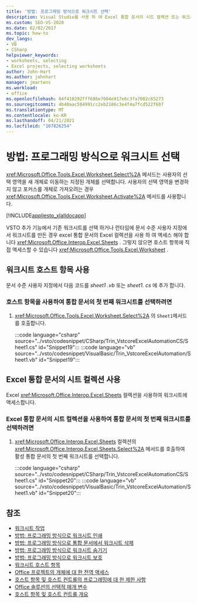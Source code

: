 ```yaml
---
title: '방법: 프로그래밍 방식으로 워크시트 선택'
description: Visual Studio를 사용 하 여 Excel 통합 문서의 시트 컬렉션 또는 워크시트 호스트 항목을 사용 하 여 Microsoft Excel 워크시트를 프로그래밍 방식으로 선택 합니다.
ms.custom: SEO-VS-2020
ms.date: 02/02/2017
ms.topic: how-to
dev_langs:
- VB
- CSharp
helpviewer_keywords:
- worksheets, selecting
- Excel projects, selecting worksheets
author: John-Hart
ms.author: johnhart
manager: jmartens
ms.workload:
- office
ms.openlocfilehash: 04f410292fff686e7604e917e6c3fa7002c65273
ms.sourcegitcommit: 4b40aac584991cc2eb2186c3e4f4a7fcd522f607
ms.translationtype: MT
ms.contentlocale: ko-KR
ms.lasthandoff: 04/21/2021
ms.locfileid: "107826254"
---
```

# <a name="how-to-programmatically-select-worksheets"></a>방법: 프로그래밍 방식으로 워크시트 선택
  <xref:Microsoft.Office.Tools.Excel.Worksheet.Select%2A> 메서드는 사용자의 선택 영역을 새 개체로 이동하는 지정된 개체를 선택합니다. 사용자의 선택 영역을 변경하지 않고 포커스를 개체로 가져오려는 경우 <xref:Microsoft.Office.Tools.Excel.Worksheet.Activate%2A> 메서드를 사용합니다.

 [!INCLUDE[appliesto_xlalldocapp](../vsto/includes/appliesto-xlalldocapp-md.md)]

 VSTO 추가 기능에서 기존 워크시트를 선택 하거나 런타임에 문서 수준 사용자 지정에서 워크시트를 만든 경우 excel 통합 문서의 Excel 컬렉션을 사용 하 여 액세스 해야 합니다 <xref:Microsoft.Office.Interop.Excel.Sheets> . 그렇지 않으면 호스트 항목에 직접 액세스할 수 있습니다 <xref:Microsoft.Office.Tools.Excel.Worksheet> .

## <a name="use-the-worksheet-host-item"></a>워크시트 호스트 항목 사용
 문서 수준 사용자 지정에서 다음 코드를 *sheet1 .vb* 또는 *sheet1. cs* 에 추가 합니다.

### <a name="to-select-the-first-worksheet-in-a-workbook-using-a-host-item"></a>호스트 항목을 사용하여 통합 문서의 첫 번째 워크시트를 선택하려면

1. <xref:Microsoft.Office.Tools.Excel.Worksheet.Select%2A> 의 `Sheet1`메서드를 호출합니다.

     :::code language="csharp" source="../vsto/codesnippet/CSharp/Trin_VstcoreExcelAutomationCS/Sheet1.cs" id="Snippet19":::
     :::code language="vb" source="../vsto/codesnippet/VisualBasic/Trin_VstcoreExcelAutomation/Sheet1.vb" id="Snippet19":::

## <a name="use-the-sheets-collection-of-the-excel-workbook"></a>Excel 통합 문서의 시트 컬렉션 사용
 Excel <xref:Microsoft.Office.Interop.Excel.Sheets> 컬렉션을 사용하여 워크시트에 액세스합니다.

### <a name="to-select-the-first-worksheet-in-a-workbook-using-the-sheets-collection-of-the-excel-workbook"></a>Excel 통합 문서의 시트 컬렉션을 사용하여 통합 문서의 첫 번째 워크시트를 선택하려면

1. <xref:Microsoft.Office.Interop.Excel.Sheets> 컬렉션의 <xref:Microsoft.Office.Interop.Excel.Sheets.Select%2A> 메서드를 호출하여 활성 통합 문서의 첫 번째 워크시트를 선택합니다.

     :::code language="csharp" source="../vsto/codesnippet/CSharp/Trin_VstcoreExcelAutomationCS/Sheet1.cs" id="Snippet20":::
     :::code language="vb" source="../vsto/codesnippet/VisualBasic/Trin_VstcoreExcelAutomation/Sheet1.vb" id="Snippet20":::

## <a name="see-also"></a>참조
- [워크시트 작업](../vsto/working-with-worksheets.md)
- [방법: 프로그래밍 방식으로 워크시트 인쇄](../vsto/how-to-programmatically-print-worksheets.md)
- [방법: 프로그래밍 방식으로 통합 문서에서 워크시트 삭제](../vsto/how-to-programmatically-delete-worksheets-from-workbooks.md)
- [방법: 프로그래밍 방식으로 워크시트 숨기기](../vsto/how-to-programmatically-hide-worksheets.md)
- [방법: 프로그래밍 방식으로 워크시트 보호](../vsto/how-to-programmatically-protect-worksheets.md)
- [워크시트 호스트 항목](../vsto/worksheet-host-item.md)
- [Office 프로젝트의 개체에 대 한 전역 액세스](../vsto/global-access-to-objects-in-office-projects.md)
- [호스트 항목 및 호스트 컨트롤의 프로그래밍에 대 한 제한 사항](../vsto/programmatic-limitations-of-host-items-and-host-controls.md)
- [Office 솔루션의 선택적 매개 변수](../vsto/optional-parameters-in-office-solutions.md)
- [호스트 항목 및 호스트 컨트롤 개요](../vsto/host-items-and-host-controls-overview.md)
